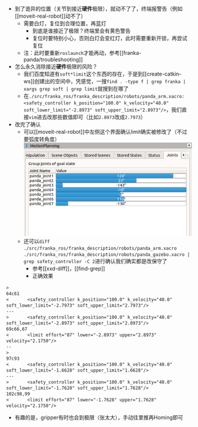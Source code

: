 - 到了诡异的位置（关节到接近**硬件**极限），就动不了了，终端报警告（例如[[moveit-real-robot]]动不了）
  - 需要白灯，复位到合理位置，再蓝灯
    - 到底是谁接近了极限？终端里会有黄色警告
    - 复位时要特别小心，否则白灯会变红灯，此时需要重新开锁，再尝试复位
  - 注：此时要重新`roslaunch`才能再动，参考[[franka-panda/troubleshooting]]
- 怎么永久消除接近**硬件**极限的风险？
  - 我们百度知道有`soft*limit`这个东西的存在，于是到[[create-catkin-ws]]创建出的空间中，凭感觉，一搜`find . -type f | grep franka | xargs grep soft | grep limit`就搜到在哪了
  - 在`./src/franka_ros/franka_description/robots/panda_arm.xacro:      <safety_controller k_position="100.0" k_velocity="40.0" soft_lower_limit="-2.8973" soft_upper_limit="2.8973"/>`，我们直接`vim`进去改那些数值即可（比如`2.8973`改成`2.7973`）
- 改完了确认
  - 可以[[moveit-real-robot]]中左侧这个界面确认limit确实被修改了（不过要弧度转角度）![](moveit-limit.png)
  - 还可以`diff ./src/franka_ros/franka_description/robots/panda_arm.xacro ./src/franka_ros/franka_description/robots/panda_gazebo.xacro | grep safety_controller -C 2`进行确认我们确实都是改保守了
    - 参考[[xxd-diff]]，[[find-grep]]
    - 正确效果
```text
> 
64c61
<       <safety_controller k_position="100.0" k_velocity="40.0" soft_lower_limit="-2.7973" soft_upper_limit="2.7973"/>
---
>       <safety_controller k_position="100.0" k_velocity="40.0" soft_lower_limit="-2.8973" soft_upper_limit="2.8973"/>
69c66,67
<       <limit effort="87" lower="-2.8973" upper="2.8973" velocity="2.1750"/>
--
> 
97c93
<       <safety_controller k_position="100.0" k_velocity="40.0" soft_lower_limit="-1.6628" soft_upper_limit="1.6628"/>
---
>       <safety_controller k_position="100.0" k_velocity="40.0" soft_lower_limit="-1.7628" soft_upper_limit="1.7628"/>
102c98,99
<       <limit effort="87" lower="-1.7628" upper="1.7628" velocity="2.1750"/>
```
- 有趣的是，gripper有时也会到极限（张太大），手动往里推再Homing即可